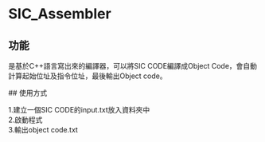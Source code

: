 # SIC_Assembler
## 功能
<p>是基於C++語言寫出來的編譯器，可以將SIC CODE編譯成Object Code，會自動計算起始位址及指令位址，最後輸出Object code。</p>
## 使用方式
<p>
1.建立一個SIC CODE的input.txt放入資料夾中<br>
2.啟動程式<br>
3.輸出object code.txt<br>
</p>
